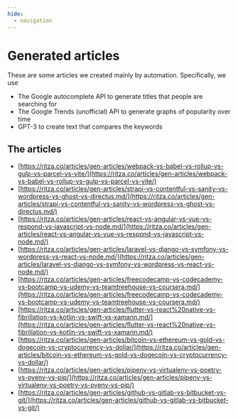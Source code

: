 ```yaml
---
hide:
  - navigation
---
```


# Generated articles

These are some articles we created mainly by automation. Specifically, we use 

- The Google autocomplete API to generate titles that people are searching for
- The Google Trends (unofficial) API to generate graphs of popularity over time
- GPT-3 to create text that compares the keywords

## The articles

- [https://ritza.co/articles/gen-articles/webpack-vs-babel-vs-rollup-vs-gulp-vs-parcel-vs-vite/](https://ritza.co/articles/gen-articles/webpack-vs-babel-vs-rollup-vs-gulp-vs-parcel-vs-vite/)
- [https://ritza.co/articles/gen-articles/strapi-vs-contentful-vs-sanity-vs-wordpress-vs-ghost-vs-directus.md/](https://ritza.co/articles/gen-articles/strapi-vs-contentful-vs-sanity-vs-wordpress-vs-ghost-vs-directus.md/)
- [https://ritza.co/articles/gen-articles/react-vs-angular-vs-vue-vs-respond-vs-javascript-vs-node.md/](https://ritza.co/articles/gen-articles/react-vs-angular-vs-vue-vs-respond-vs-javascript-vs-node.md/)
- [https://ritza.co/articles/gen-articles/laravel-vs-django-vs-symfony-vs-wordpress-vs-react-vs-node.md/](https://ritza.co/articles/gen-articles/laravel-vs-django-vs-symfony-vs-wordpress-vs-react-vs-node.md/)
- [https://ritza.co/articles/gen-articles/freecodecamp-vs-codecademy-vs-bootcamp-vs-udemy-vs-teamtreehouse-vs-coursera.md/](https://ritza.co/articles/gen-articles/freecodecamp-vs-codecademy-vs-bootcamp-vs-udemy-vs-teamtreehouse-vs-coursera.md/)
- [https://ritza.co/articles/gen-articles/flutter-vs-react%20native-vs-fibrillation-vs-kotlin-vs-swift-vs-xamarin.md/](https://ritza.co/articles/gen-articles/flutter-vs-react%20native-vs-fibrillation-vs-kotlin-vs-swift-vs-xamarin.md/)
- [https://ritza.co/articles/gen-articles/bitcoin-vs-ethereum-vs-gold-vs-dogecoin-vs-cryptocurrency-vs-dollar/](https://ritza.co/articles/gen-articles/bitcoin-vs-ethereum-vs-gold-vs-dogecoin-vs-cryptocurrency-vs-dollar/)
- [https://ritza.co/articles/gen-articles/pipenv-vs-virtualenv-vs-poetry-vs-pyenv-vs-pip/](https://ritza.co/articles/gen-articles/pipenv-vs-virtualenv-vs-poetry-vs-pyenv-vs-pip/)
- [https://ritza.co/articles/gen-articles/github-vs-gitlab-vs-bitbucket-vs-git/](https://ritza.co/articles/gen-articles/github-vs-gitlab-vs-bitbucket-vs-git/)







